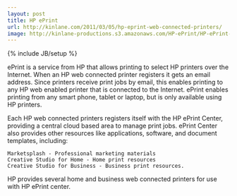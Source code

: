 ```yaml
---
layout: post
title: HP ePrint
url: http://kinlane.com/2011/03/05/hp-eprint-web-connected-printers/
image: http://kinlane-productions.s3.amazonaws.com/HP-ePrint/HP-ePrint-Overview.png
---
```

{% include JB/setup %}
ePrint is a service from HP that allows printing to select HP printers over the Internet.
When an HP web connected printer registers it gets an email address. Since printers receive print jobs by email, this enables printing to any HP web enabled printer that is connected to the Internet.
ePrint enables printing from any smart phone, tablet or laptop, but is only available using HP printers.



Each HP web connected printers registers itself with the HP ePrint Center, providing a central cloud based area to manage print jobs.
ePrint Center also provides other resources like applications, software, and document templates, including:

	Marketsplash - Professional marketing materials
	Creative Studio for Home - Home print resources
	Creative Studio for Business - Business print resources.

HP provides several home and business web connected printers for use with HP ePrint center.
